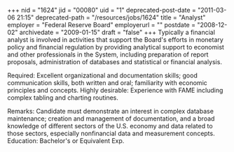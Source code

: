 +++
nid = "1624"
jid = "00080"
uid = "1"
deprecated-post-date = "2011-03-06 21:15"
deprecated-path = "/resources/jobs/1624"
title = "Analyst"
employer = "Federal Reserve Board"
employerurl = ""
postdate = "2008-12-02"
archivedate = "2009-01-15"
draft = "false"
+++
Typically a financial analyst is involved in activities that support the
Board's efforts in monetary policy and financial regulation by
providing analytical support to economist and other professionals in the
System, including preparation of report proposals, administration of
databases and statistical or financial analysis.
  
Required: Excellent organizational and documentation skills; good
communication skills, both written and oral; familiarity with economic
principles and concepts. Highly desirable: Experience with FAME
including complex tabling and charting routines.

Remarks: Candidate must demonstrate an interest in complex database
maintenance; creation and management of documentation, and a broad
knowledge of different sectors of the U.S. economy and data related to
those sectors, especially nonfinancial data and measurement concepts.
Education: Bachelor's or Equivalent Exp.
